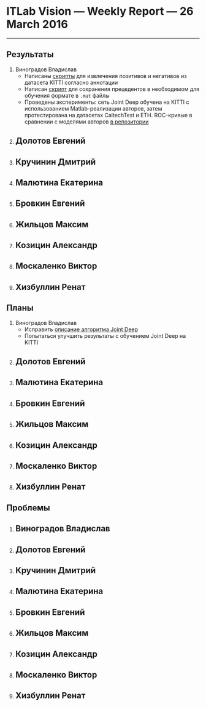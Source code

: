# ITLab Vision — Weekly Report — 26 March 2016

----------------

## Результаты

  1. Виноградов Владислав
     - Написаны [скрипты](https://github.com/ITLab-Vision/pedestrian-detection/pull/10) для извлечения позитивов и негативов из датасета KITTI согласно аннотации
     - Написан [скрипт](https://github.com/ITLab-Vision/pedestrian-detection/pull/11) для сохранения прецедентов в необходимом для обучения формате в `.mat` файлы
     - Проведены эксперименты: сеть Joint Deep обучена на KITTI с использованием Matlab-реализации авторов, затем протестирована на датасетах CaltechTest и ETH. ROC-кривые в сравнении с моделями авторов [в репозитории](https://github.com/ITLab-Vision/pedestrian-detection/pull/12)
  1. Долотов Евгений
     -
  1. Кручинин Дмитрий
     -
  1. Малютина Екатерина
     -
  1. Бровкин Евгений
     -
  1. Жильцов Максим
     -
  1. Козицин Александр
     -
  1. Москаленко Виктор
     -
  1. Хизбуллин Ренат
     -

## Планы

  1. Виноградов Владислав
     - Исправить [описание алгоритма Joint Deep](https://docs.google.com/document/d/1sP9YStjpb_to9NayodcGxPS1F2qcJ7uG8l6uRiRZovE/edit?usp=sharing)
     - Попытаться улучшить результаты с обучением Joint Deep на KITTI
  1. Долотов Евгений
     -
  1. Малютина Екатерина
     -
  1. Бровкин Евгений
     -
  1. Жильцов Максим
     -
  1. Козицин Александр
     -
  1. Москаленко Виктор
     -
  1. Хизбуллин Ренат
     -

## Проблемы
  1. Виноградов Владислав
     -
  1. Долотов Евгений
     -
  1. Кручинин Дмитрий
     -
  1. Малютина Екатерина
     -
  1. Бровкин Евгений
     -
  1. Жильцов Максим
     -
  1. Козицин Александр
     -
  1. Москаленко Виктор
     -
  1. Хизбуллин Ренат
     -
